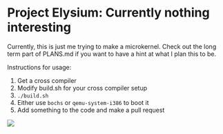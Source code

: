# Project Elysium: Currently nothing interesting

Currently, this is just me trying to make a microkernel.  Check out the long term part of PLANS.md if you want to have a hint at what I plan this to be.

Instructions for usage:
1. Get a cross compiler
2. Modify build.sh for your cross compiler setup
3. `./build.sh`
4. Either use `bochs` or `qemu-system-i386` to boot it
5. Add something to the code and make a pull request


![](https://i.imgur.com/UF0lICU.png)